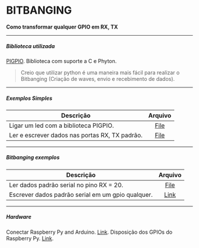 # BITBANGING 

**Como transformar qualquer GPIO em RX, TX**

----------------------

##### Biblioteca utilizada

[PIGPIO](http://abyz.co.uk/rpi/pigpio/). Biblioteca com suporte a C e Phyton.

> Creio que utilizar python é uma maneira mais fácil para realizar o Bitbanging (Criação de waves, envio e recebimento de dados).

----------------------

##### Exemplos Simples


| Descrição | Arquivo |
| --------- |:-------:|
|Ligar um led com a biblioteca PIGPIO. |[File](codigos/led.c)|
|Ler e escrever dados nas portas RX, TX padrão. |[File](codigos/full_comunication.c)|

-----------------------

##### Bitbanging exemplos 

| Descrição | Arquivo |
| --------- |:-------:|
|Ler dados padrão serial no pino RX = 20.|[File](codigos/gpio_serial_reading.c)|
|Escrever dados padrão serial em um gpio qualquer.|[Link](http://raspberrypi.stackexchange.com/questions/24806/9-data-bits-on-uart-pins)|

------------------------

##### Hardware

Conectar Raspberry Py and Arduino. [Link](https://oscarliang.com/raspberry-pi-and-arduino-connected-serial-gpio/).
Disposição dos GPIOs do Raspberry Py. [Link](http://abyz.co.uk/rpi/pigpio/index.html).

